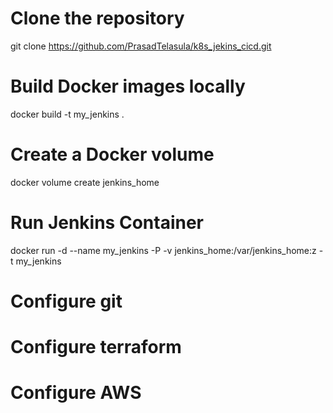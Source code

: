 # Clone the repository
git clone https://github.com/PrasadTelasula/k8s_jekins_cicd.git

# Build Docker images locally
docker build -t my_jenkins .

# Create a Docker volume
docker volume create jenkins_home

# Run Jenkins Container
docker run -d --name my_jenkins -P -v jenkins_home:/var/jenkins_home:z -t my_jenkins

# Configure git
# Configure terraform
# Configure AWS


